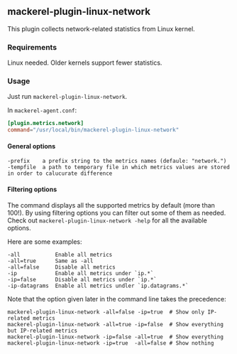 ## mackerel-plugin-linux-network

This plugin collects network-related statistics from Linux kernel.

### Requirements
Linux needed. Older kernels support fewer statistics.

### Usage
Just run `mackerel-plugin-linux-network`.

In `mackerel-agent.conf`:
```toml
[plugin.metrics.network]
command="/usr/local/bin/mackerel-plugin-linux-network"
```

#### General options
```
-prefix    a prefix string to the metrics names (defaule: "network.")
-tempfile  a path to temporary file in which metrics values are stored in order to calucurate difference
```

#### Filtering options
The command displays all the supported metrics by default (more than 100!). By using filtering options you can filter out some of them as needed.
Check out `mackerel-plugin-linux-network -help` for all the available options.

Here are some examples:
```
-all           Enable all metrics
-all=true      Same as -all
-all=false     Disable all metrics
-ip            Enable all metrics under `ip.*`
-ip=false      Disable all metrics under `ip.*`
-ip-datagrams  Enable all metrics undler `ip.datagrams.*`
```

Note that the option given later in the command line takes the precedence:
```
mackerel-plugin-linux-network -all=false -ip=true  # Show only IP-related metrics
mackerel-plugin-linux-network -all=true -ip=false  # Show everything but IP-related metrics
mackerel-plugin-linux-network -ip=false -all=true  # Show everything
mackerel-plugin-linux-network -ip=true  -all=false # Show nothing
```

